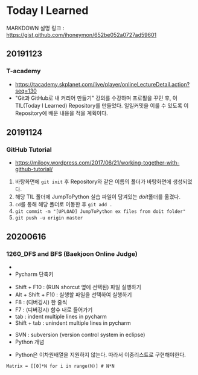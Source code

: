 ﻿# Today I Learned

MARKDOWN 설명 링크 : https://gist.github.com/ihoneymon/652be052a0727ad59601

## 20191123
### T-academy
* https://tacademy.skplanet.com/live/player/onlineLectureDetail.action?seq=130
* "Git과 GitHub로 내 커리어 만들기" 강의를 수강하며 프로필을 꾸민 후, 이 TIL(Today I Learned) Repository를 만들었다. 일일커밋을 이룰 수 있도록 이 Repository에 배운 내용을 적을 계획이다.

## 20191124
### GitHub Tutorial
* https://milooy.wordpress.com/2017/06/21/working-together-with-github-tutorial/
1. 바탕화면에 ```git init``` 후 Repository와 같은 이름의 폴더가 바탕화면에 생성되었다.
2.  해당 TIL 폴더에 JumpToPython 실습 파일이 담겨있는 *doit*폴더를 옮겼다.
3. ```cd```를 통해 해당 폴더로 이동한 후 ```git add .```
4. ```git commit -m "[UPLOAD] JumpToPython ex files from doit folder"```
5. ```git push -u origin master```

## 20200616
### 1260_DFS and BFS (Baekjoon Online Judge)
*  
* Pycharm 단축키
 - Shift + F10 : (RUN shorcut 옆에 선택된) 파일 실행하기
 - Alt + Shift + F10 : 실행할 파일을 선택하여 실행하기
 - F8 : (디버깅시) 한 줄씩
 - F7 : (디버깅시) 함수 내로 들어가기
 - tab : indent multiple lines in pycharm
 - Shift + tab : unindent multiple lines in pycharm
* SVN : subversion (version control system in eclipse)
* Python 개념
 - Python은 이차원배열을 지원하지 않는다. 따라서 이중리스트로 구현해야한다.
```
Matrix = [[0]*N for i in range(N)] # N*N
```
